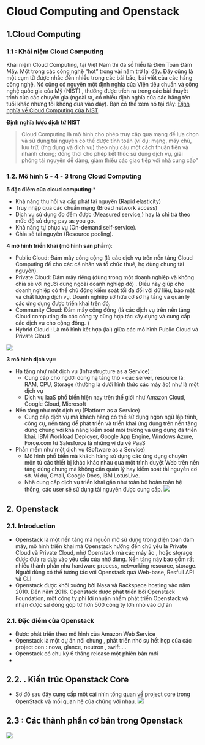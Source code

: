 
# Cloud Computing and Openstack


## 1.Cloud Computing

### 1.1 : Khái niệm Cloud Computing
Khái niệm Cloud Computing, tại Việt Nam thì đa số hiểu là Điện Toán Đám Mây. Một trong các công nghệ “hot” trong vài năm trở lại đây. Đây cũng là một cụm từ được nhắc đến nhiều trong các bài báo, bài viết của các hãng công nghệ. Nó cũng có nguyên một định nghĩa của Viện tiêu chuẩn và công nghệ quốc gia của Mỹ (NIST) , thường được trích ra trong các bài thuyết trình của các chuyên gia (ngoài ra, có nhiều định nghĩa của các hãng tên tuổi khác nhưng tôi không đưa vào đây). Bạn có thể xem nó tại đây:  [Định nghĩa về Cloud Computing của NIST](http://csrc.nist.gov/publications/nistpubs/800-145/SP800-145.pdf)


**Định nghĩa lược dịch từ NIST**

> Cloud Computing là mô hình cho phép truy cập qua mạng để lựa chọn và sử dụng tài nguyên có thể được tính toán (ví dụ: mạng, máy chủ, lưu trữ, ứng dụng và dịch vụ) theo nhu cầu một cách thuận tiện và nhanh chóng; đồng thời cho phép kết thúc sử dụng dịch vụ, giải phóng tài nguyên dễ dàng, giảm thiểu các giao tiếp với nhà cung cấp”

### 1.2. Mô hình  5 - 4 - 3 trong Cloud Computing

**5 đặc điểm của cloud computing:***

-   Khả năng thu hồi và cấp phát tài nguyên (Rapid elasticity)
-   Truy nhập qua các chuẩn mạng (Broad network access)
-   Dịch vụ sử dụng đo đếm được (Measured service,) hay là chi trả theo mức độ sử dụng pay as you go.
-   Khả năng tự phục vụ (On-demand self-service).
-   Chia sẻ tài nguyên (Resource pooling).


**4 mô hình triển khai (mô hình sản phẩm)**:

-   Public Cloud: Đám mây công cộng (là các dịch vụ trên nền tảng Cloud Computing để cho các cá nhân và tổ chức thuê, họ dùng chung tài nguyên).
-  Private Cloud: Đám mây riêng (dùng trong một doanh nghiệp và không chia sẻ với người dùng ngoài doanh nghiệp đó) . Điều này giúp cho doanh nghiệp có thể chủ động kiểm soát tối đa đối với dữ liệu, bảo mật và chất lượng dịch vụ. Doanh nghiệp sở hữu cơ sở hạ tầng và quản lý các ứng dụng được triển khai trên đó.
- Community Cloud: Đám mây cộng đồng (là các dịch vụ trên nền tảng Cloud computing do các công ty cùng hợp tác xây dựng và cung cấp các dịch vụ cho cộng đồng. )
-  Hybrid Cloud : Là mô hình kết hợp (lai) giữa các mô hình Public Cloud và Private Cloud 

![](https://www.dialwebhosting.com/images/typesofmodel.png)

**3 mô hình dịch vụ::**

-   Hạ tầng như một dịch vụ (Infrastructure as a Service) : 
	- Cung cấp cho người dùng hạ tầng thô - các server, resource là: RAM, CPU, Storage (thường là dưới hình thức các máy ảo) như là một dịch vụ
	- Dịch vụ IaaS phổ biến hiện nay trên thế giới như Amazon Cloud, Google Cloud, Microsoft 
-   Nền tảng như một dịch vụ (Platform as a Service)
	- Cung cấp dịch vụ mà khách hàng có thể sử dụng ngôn ngữ lập trình, công cụ, nền tảng để phát triển và triển khai ứng dụng trên nền tảng dùng chung với khả năng kiểm soát môi trường và ứng dụng đã triển khai. IBM Workload Deployer, Google App Engine, Windows Azure, Force.com từ Salesforce là những ví dụ về PaaS
-   Phần mềm như một dịch vụ (Software as a Service)
	- Mô hình phổ biến mà khách hàng sử dụng các ứng dụng chuyên môn từ các thiết bị khác khác nhau qua một trình duyệt Web trên nền tảng dùng chung mà không cần quản lý hay kiểm soát tài nguyên cơ sở. Ví dụ, Gmail, Google Docs, IBM LotusLive.
	- Nhà cung cấp dịch vụ triển khai gần như toàn bộ hoàn toàn hệ thống, các user sẽ sử dụng tài nguyên được cung cấp.
![](http://blog.appliedis.com/wp-content/uploads/2014/01/PaaS-1.png)

##  2. Openstack

### 2.1. Introduction

- Openstack là một nền tảng mã nguồn mở sử dụng trong điện toán đám mây, mô hình triển khai mà Openstack hướng đến chủ yếu là Private Cloud và Private Cloud, nhờ Openstack mà các máy ảo , hoặc storage được đưa ra dựa vào yêu cầu của nhờ dùng.  Nền tảng này bao gồm rất nhiều thành phần như hardware process, networking resource, storage. Người dùng có thể tương tác với Openstack quá Web-base, Resfull API và CLI 
- Openstack được khởi xưởng bởi Nasa và Rackspace hosting vào năm 2010. Đến năm 2016. Openstack được phát triển bởi Openstack Foundation, một công ty phi lợi nhuận  nhắm phát triển Openstack và nhận được sự đóng góp từ hơn 500 công ty lớn nhỏ vào dự án 

### 2.1. Đặc điểm của Openstack
- Được phát triển theo mô hình của Amazon Web Service
- Openstack là một dự án nói chung , phát triển nhờ sự hết hợp của các project con : nova, glance, neutron , swift....
- Openstack có chu kỳ 6 tháng release một phiên bản mới
- 
## 2.2. . Kiến trúc Openstack Core 
  
- Sơ đồ sau đây cung cấp một cái nhìn tổng quan về project core trong OpenStack và mối quan hệ của chúng với nhau.
![](https://access.redhat.com/webassets/avalon/d/Red_Hat_OpenStack_Platform-9-Architecture_Guide-en-US/images/fce6394275bd3444892c5d3a91ccf17c/RHEL_OSP_arch_347192_1015_JCS_01_Interface-Overview.png)


## 2.3 : Các thành phần cơ bản trong Openstack

![](https://redhatstackblog.files.wordpress.com/2014/11/openstack-stack.jpg)



